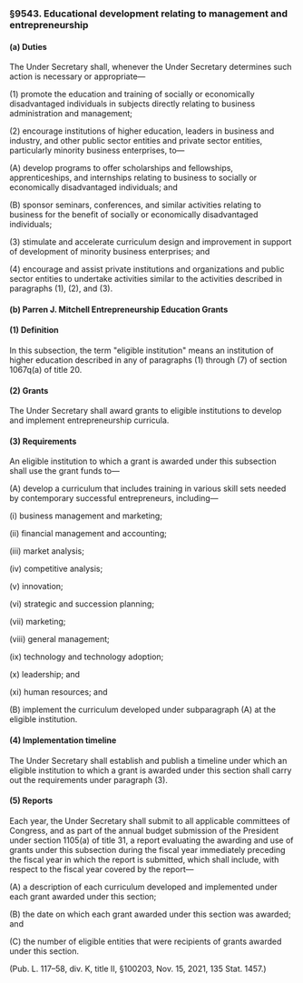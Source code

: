 ### §9543. Educational development relating to management and entrepreneurship ###

#### (a) Duties ####

The Under Secretary shall, whenever the Under Secretary determines such action is necessary or appropriate—

(1) promote the education and training of socially or economically disadvantaged individuals in subjects directly relating to business administration and management;

(2) encourage institutions of higher education, leaders in business and industry, and other public sector entities and private sector entities, particularly minority business enterprises, to—

(A) develop programs to offer scholarships and fellowships, apprenticeships, and internships relating to business to socially or economically disadvantaged individuals; and

(B) sponsor seminars, conferences, and similar activities relating to business for the benefit of socially or economically disadvantaged individuals;

(3) stimulate and accelerate curriculum design and improvement in support of development of minority business enterprises; and

(4) encourage and assist private institutions and organizations and public sector entities to undertake activities similar to the activities described in paragraphs (1), (2), and (3).

#### (b) Parren J. Mitchell Entrepreneurship Education Grants ####

#### (1) Definition ####

In this subsection, the term "eligible institution" means an institution of higher education described in any of paragraphs (1) through (7) of section 1067q(a) of title 20.

#### (2) Grants ####

The Under Secretary shall award grants to eligible institutions to develop and implement entrepreneurship curricula.

#### (3) Requirements ####

An eligible institution to which a grant is awarded under this subsection shall use the grant funds to—

(A) develop a curriculum that includes training in various skill sets needed by contemporary successful entrepreneurs, including—

(i) business management and marketing;

(ii) financial management and accounting;

(iii) market analysis;

(iv) competitive analysis;

(v) innovation;

(vi) strategic and succession planning;

(vii) marketing;

(viii) general management;

(ix) technology and technology adoption;

(x) leadership; and

(xi) human resources; and

(B) implement the curriculum developed under subparagraph (A) at the eligible institution.

#### (4) Implementation timeline ####

The Under Secretary shall establish and publish a timeline under which an eligible institution to which a grant is awarded under this section shall carry out the requirements under paragraph (3).

#### (5) Reports ####

Each year, the Under Secretary shall submit to all applicable committees of Congress, and as part of the annual budget submission of the President under section 1105(a) of title 31, a report evaluating the awarding and use of grants under this subsection during the fiscal year immediately preceding the fiscal year in which the report is submitted, which shall include, with respect to the fiscal year covered by the report—

(A) a description of each curriculum developed and implemented under each grant awarded under this section;

(B) the date on which each grant awarded under this section was awarded; and

(C) the number of eligible entities that were recipients of grants awarded under this section.

(Pub. L. 117–58, div. K, title II, §100203, Nov. 15, 2021, 135 Stat. 1457.)